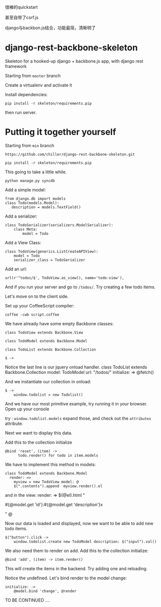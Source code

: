 很棒的quickstart

甚至自带了csrf.js

django与backbon.js结合，功能最简，清晰明了

django-rest-backbone-skeleton
=============================

Skeleton for a hooked-up django + backbone.js app, with django rest framework

Starting from `master` branch

Create a virtualenv and activate it

Install dependencies:

`pip install -r skeleton/requirements.pip`

then run server.


Putting it together yourself
============================

Starting from `min` branch

`https://github.com/chiller/django-rest-backbone-skeleton.git`

`pip install -r skeleton/requirements.pip`

This going to take a little while.

`python manage.py syncdb`

Add a simple model:

    from django.db import models   
    class Todo(models.Model):    
       description = models.TextField()
        
Add a serializer:

    class TodoSerializer(serializers.ModelSerializer):
        class Meta:
            model = Todo

Add a View Class:

    class TodoView(generics.ListCreateAPIView):
        model = Todo
        serializer_class = TodoSerializer

Add an url:

    url(r'^todos/$', TodoView.as_view(), name='todo-view'),
    
And if you run your server and go to `/todos/`. Try creating a few todo items.

Let's move on to the client side.

Set up your CoffeeScript compiler:

`coffee -cwb script.coffee`

We have already have some empty Backbone classes:

    class TodoView extends Backbone.View
    
    class TodoModel extends Backbone.Model
    
    class TodoList extends Backbone.Collection
    
    $ ->
    
Notice the last line is our jquery onload handler.
    class TodoList extends Backbone.Collection
      model: TodoModel
      url: "/todos/"
      initialize: =>
        @fetch()
        
And we instantiate our collection in onload:

    $ ->
        window.todolist = new Todolist()
        
And we have our most primitive example, try running it in your browser. Open up your console

try : `window.todolist.models` expand those, and check out the `attributes` attribute.

Next we want to display this data.

Add this to the collection initialize

    @bind 'reset', (item) ->
          todo.render() for todo in item.models
          
We have to implement this method in models:

    class TodoModel extends Backbone.Model
      render: =>
        myview = new TodoView model: @
        $(".contents").append  myview.render().el

and in the view:
     render: =>
         $(@el).html "<p><span class='text'>#{@model.get 'id'}:#{@model.get 'description'}</span><span class='delete'>x</span></p>"
         @
         
Now our data is loaded and displayed, now we want to be able to add new todo items.

    $("button").click ->
        window.todolist.create new TodoModel description: $("input").val()
        
We also need them to render on add. Add this to the collection initialize:

    @bind 'add', (item) -> item.render()
        
This will create the items in the backend. Try adding one and reloading.

Notice the undefined. Let's bind render to the model change:

    initialize: ->
        @model.bind 'change', @render
        



TO BE CONTINUED ....

   
        




    

   
   
